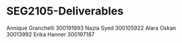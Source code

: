 # SEG2105-Deliverables
Annique Granchelli 300191993
Nazia Syed 300105922
Alara Oskan 30013992
Erika Hanner 300197187

